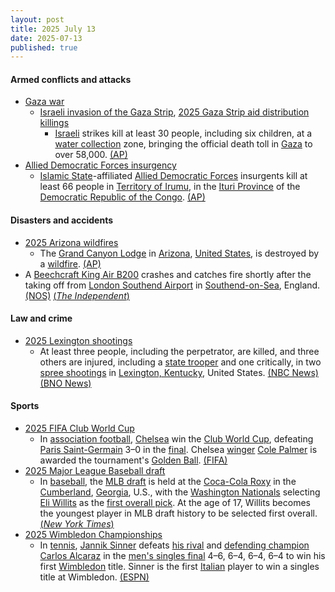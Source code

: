 ```yaml
---
layout: post
title: 2025 July 13
date: 2025-07-13
published: true
---
```



#### Armed conflicts and attacks

* [Gaza war](https://en.wikipedia.org/wiki/Gaza_war "Gaza war")
  * [Israeli invasion of the Gaza Strip](https://en.wikipedia.org/wiki/Israeli_invasion_of_the_Gaza_Strip "Israeli invasion of the Gaza Strip"), [2025 Gaza Strip aid distribution killings](https://en.wikipedia.org/wiki/2025_Gaza_Strip_aid_distribution_killings "2025 Gaza Strip aid distribution killings")
    * [Israeli](https://en.wikipedia.org/wiki/Israel "Israel") strikes kill at least 30 people, including six children, at a [water collection](https://en.wikipedia.org/wiki/Humanitarian_aid_to_Gaza "Humanitarian aid to Gaza") zone, bringing the official death toll in [Gaza](https://en.wikipedia.org/wiki/Gaza_Strip "Gaza Strip") to over 58,000. [(AP)](https://apnews.com/article/israel-gaza-hamas-war-news-07-13-2025-5e76320974342d97f068d0673d2c8847)
* [Allied Democratic Forces insurgency](https://en.wikipedia.org/wiki/Allied_Democratic_Forces_insurgency "Allied Democratic Forces insurgency")
  * [Islamic State](https://en.wikipedia.org/wiki/Islamic_State "Islamic State")-affiliated [Allied Democratic Forces](https://en.wikipedia.org/wiki/Allied_Democratic_Forces "Allied Democratic Forces") insurgents kill at least 66 people in [Territory of Irumu](https://en.wikipedia.org/wiki/Irumu_Territory "Irumu Territory"), in the [Ituri Province](https://en.wikipedia.org/wiki/Ituri_Province "Ituri Province") of the [Democratic Republic of the Congo](https://en.wikipedia.org/wiki/Democratic_Republic_of_the_Congo "Democratic Republic of the Congo"). [(AP)](https://apnews.com/article/allied-democratic-forces-congo-attack-irumu-ituri-657034df1abab3f76c1951ad575cf654)

#### Disasters and accidents

* [2025 Arizona wildfires](https://en.wikipedia.org/wiki/2025_Arizona_wildfires "2025 Arizona wildfires")
  * The [Grand Canyon Lodge](https://en.wikipedia.org/wiki/Grand_Canyon_Lodge "Grand Canyon Lodge") in [Arizona](https://en.wikipedia.org/wiki/Arizona "Arizona"), [United States](https://en.wikipedia.org/wiki/United_States "United States"), is destroyed by a [wildfire](https://en.wikipedia.org/wiki/Dragon_Bravo_Fire "Dragon Bravo Fire"). [(AP)](https://apnews.com/article/grand-canyon-wildfire-lodge-north-rim-f3510c22a6fddc9ff1322dbd450aedb8)
* A [Beechcraft King Air B200](https://en.wikipedia.org/wiki/Beechcraft_King_Air_B200 "Beechcraft King Air B200") crashes and catches fire shortly after the taking off from [London Southend Airport](https://en.wikipedia.org/wiki/London_Southend_Airport "London Southend Airport") in [Southend-on-Sea](https://en.wikipedia.org/wiki/Southend-on-Sea "Southend-on-Sea"), England. [(NOS)](https://nos.nl/artikel/2574934-klein-vliegtuig-van-nederlands-bedrijf-neergestort-bij-londen-southend-airport) [(*The Independent*)](https://www.independent.co.uk/news/uk/home-news/southend-airport-plane-crash-victims-latest-updates-b2788176.html)

#### Law and crime

* [2025 Lexington shootings](https://en.wikipedia.org/wiki/2025_Lexington_shootings "2025 Lexington shootings")
  * At least three people, including the perpetrator, are killed, and three others are injured, including a [state trooper](https://en.wikipedia.org/wiki/Kentucky_State_Police "Kentucky State Police") and one critically, in two [spree shootings](https://en.wikipedia.org/wiki/Spree_killer "Spree killer") in [Lexington, Kentucky](https://en.wikipedia.org/wiki/Lexington%2C_Kentucky "Lexington, Kentucky"), United States. [(NBC News)](https://www.nbcnews.com/news/us-news/kentucky-shootings-rcna218553) [(BNO News)](https://bnonews.com/index.php/2025/07/church-shooting-in-lexington-kentucky-kills-2-trooper-among-injured/)

#### Sports

* [2025 FIFA Club World Cup](https://en.wikipedia.org/wiki/2025_FIFA_Club_World_Cup "2025 FIFA Club World Cup")
  * In [association football](https://en.wikipedia.org/wiki/Association_football "Association football"), [Chelsea](https://en.wikipedia.org/wiki/Chelsea_F.C. "Chelsea F.C.") win the [Club World Cup](https://en.wikipedia.org/wiki/FIFA_Club_World_Cup "FIFA Club World Cup"), defeating [Paris Saint-Germain](https://en.wikipedia.org/wiki/Paris_Saint-Germain_FC "Paris Saint-Germain FC") 3–0 in the [final](https://en.wikipedia.org/wiki/2025_FIFA_Club_World_Cup_final "2025 FIFA Club World Cup final"). Chelsea [winger](https://en.wikipedia.org/wiki/Winger_%28association_football%29 "Winger (association football)") [Cole Palmer](https://en.wikipedia.org/wiki/Cole_Palmer "Cole Palmer") is awarded the tournament's [Golden Ball](https://en.wikipedia.org/wiki/Golden_Ball_%28FIFA_World_Cup%29 "Golden Ball (FIFA World Cup)"). [(FIFA)](https://www.fifa.com/en/match-centre/match/10005/289175/289190/400019210)
* [2025 Major League Baseball draft](https://en.wikipedia.org/wiki/2025_Major_League_Baseball_draft "2025 Major League Baseball draft")
  * In [baseball](https://en.wikipedia.org/wiki/Baseball "Baseball"), the [MLB draft](https://en.wikipedia.org/wiki/Major_League_Baseball_draft "Major League Baseball draft") is held at the [Coca-Cola Roxy](https://en.wikipedia.org/wiki/Coca-Cola_Roxy "Coca-Cola Roxy") in the [Cumberland](https://en.wikipedia.org/wiki/Cumberland%2C_Georgia "Cumberland, Georgia"), [Georgia](https://en.wikipedia.org/wiki/Georgia_%28U.S._state%29 "Georgia (U.S. state)"), U.S., with the [Washington Nationals](https://en.wikipedia.org/wiki/Washington_Nationals "Washington Nationals") selecting [Eli Willits](https://en.wikipedia.org/wiki/Eli_Willits "Eli Willits") as the [first overall pick](https://en.wikipedia.org/wiki/List_of_first_overall_Major_League_Baseball_draft_picks "List of first overall Major League Baseball draft picks"). At the age of 17, Willits becomes the youngest player in MLB draft history to be selected first overall. [(*New York Times*)](https://www.nytimes.com/athletic/6491745/2025/07/13/eli-willits-number-one-pick-mlb-draft-nationals/)
* [2025 Wimbledon Championships](https://en.wikipedia.org/wiki/2025_Wimbledon_Championships "2025 Wimbledon Championships")
  * In [tennis](https://en.wikipedia.org/wiki/Tennis "Tennis"), [Jannik Sinner](https://en.wikipedia.org/wiki/Jannik_Sinner "Jannik Sinner") defeats [his rival](https://en.wikipedia.org/wiki/Alcaraz%E2%80%93Sinner_rivalry "Alcaraz–Sinner rivalry") and [defending champion](https://en.wikipedia.org/wiki/2024_Wimbledon_Championships_%E2%80%93_Men%27s_singles "2024 Wimbledon Championships – Men's singles") [Carlos Alcaraz](https://en.wikipedia.org/wiki/Carlos_Alcaraz "Carlos Alcaraz") in the  [men's singles final](https://en.wikipedia.org/wiki/2025_Wimbledon_Championships_%E2%80%93_Men%27s_singles "2025 Wimbledon Championships – Men's singles") 4–6, 6–4, 6–4, 6–4 to win his first [Wimbledon](https://en.wikipedia.org/wiki/Wimbledon_Championships "Wimbledon Championships") title. Sinner is the first [Italian](https://en.wikipedia.org/wiki/Tennis_in_Italy "Tennis in Italy") player to win a singles title at Wimbledon. [(ESPN)](https://www.espn.com/tennis/story/_/id/45732583/jannik-sinner-defeats-carlos-alcaraz-rematch-win-wimbledon-2025-men-singles-title)

